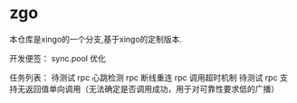 # zgo
本仓库是xingo的一个分支,基于xingo的定制版本.

开发便签：
    sync.pool 优化

任务列表：
    待测试 rpc 心跳检测
    rpc 断线重连
    rpc 调用超时机制
    待测试 rpc 支持无返回值单向调用（无法确定是否调用成功，用于对可靠性要求低的广播）